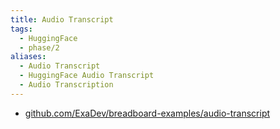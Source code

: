 ```yaml
---
title: Audio Transcript
tags:
  - HuggingFace
  - phase/2
aliases:
  - Audio Transcript
  - HuggingFace Audio Transcript
  - Audio Transcription
---
```


- [github.com/ExaDev/breadboard-examples/audio-transcript](https://github.com/ExaDev/breadboard-examples/blob/main/src/examples/audio-transcript)
